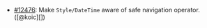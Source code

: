 * [#12476](https://github.com/rubocop/rubocop/issues/12476): Make `Style/DateTime` aware of safe navigation operator. ([@koic][])
